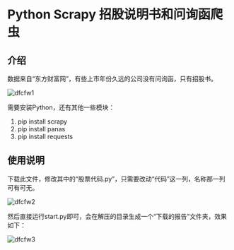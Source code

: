 # Python Scrapy 招股说明书和问询函爬虫

## 介绍

数据来自“东方财富网”，有些上市年份久远的公司没有问询函，只有招股书。

![dfcfw1](https://github.com/sqwqwqw1/IPO_crawler/blob/main/dfcfw1.png)

需要安装Python，还有其他一些模块：

1. pip install scrapy
2. pip install panas
3. pip install requests

## 使用说明

下载此文件，修改其中的“股票代码.py”，只需要改动“代码”这一列，名称那一列可有可无。

![dfcfw2](https://github.com/sqwqwqw1/IPO_crawler/blob/main/dfcfw2.png)

然后直接运行start.py即可，会在解压的目录生成一个“下载的报告”文件夹，效果如下：

![dfcfw3](https://github.com/sqwqwqw1/IPO_crawler/blob/main/dfcfw3.png)

